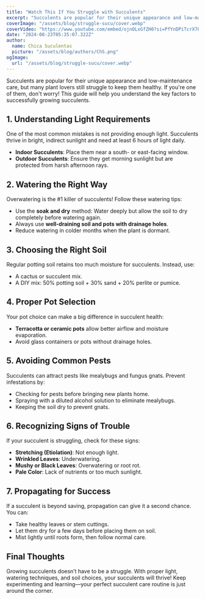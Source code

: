 ```yaml
---
title: "Watch This If You Struggle with Succulents"
excerpt: "Succulents are popular for their unique appearance and low-maintenance care, but many plant lovers still struggle to keep them healthy. If you're one of them, don't worry!"
coverImage: "/assets/blog/struggle-sucu/cover.webp"
coverVideo: "https://www.youtube.com/embed/ojnOLxGfZH0?si=PfYnDPiTcrX78Mu-"
date: "2024-08-23T05:35:07.322Z"
author:
  name: Chica Suculentas
  picture: "/assets/blog/authors/ChS.png"
ogImage:
  url: "/assets/blog/struggle-sucu/cover.webp"
---
```


Succulents are popular for their unique appearance and low-maintenance care, but many plant lovers still struggle to keep them healthy. If you're one of them, don't worry! This guide will help you understand the key factors to successfully growing succulents.

## 1. Understanding Light Requirements

One of the most common mistakes is not providing enough light. Succulents thrive in bright, indirect sunlight and need at least 6 hours of light daily.

- **Indoor Succulents**: Place them near a south- or east-facing window.
- **Outdoor Succulents**: Ensure they get morning sunlight but are protected from harsh afternoon rays.

## 2. Watering the Right Way

Overwatering is the #1 killer of succulents! Follow these watering tips:

- Use the **soak and dry** method: Water deeply but allow the soil to dry completely before watering again.
- Always use **well-draining soil and pots with drainage holes**.
- Reduce watering in colder months when the plant is dormant.

## 3. Choosing the Right Soil

Regular potting soil retains too much moisture for succulents. Instead, use:

- A cactus or succulent mix.
- A DIY mix: 50% potting soil + 30% sand + 20% perlite or pumice.

## 4. Proper Pot Selection

Your pot choice can make a big difference in succulent health:

- **Terracotta or ceramic pots** allow better airflow and moisture evaporation.
- Avoid glass containers or pots without drainage holes.

## 5. Avoiding Common Pests

Succulents can attract pests like mealybugs and fungus gnats. Prevent infestations by:

- Checking for pests before bringing new plants home.
- Spraying with a diluted alcohol solution to eliminate mealybugs.
- Keeping the soil dry to prevent gnats.

## 6. Recognizing Signs of Trouble

If your succulent is struggling, check for these signs:

- **Stretching (Etiolation)**: Not enough light.
- **Wrinkled Leaves**: Underwatering.
- **Mushy or Black Leaves**: Overwatering or root rot.
- **Pale Color**: Lack of nutrients or too much sunlight.

## 7. Propagating for Success

If a succulent is beyond saving, propagation can give it a second chance. You can:

- Take healthy leaves or stem cuttings.
- Let them dry for a few days before placing them on soil.
- Mist lightly until roots form, then follow normal care.

## Final Thoughts

Growing succulents doesn’t have to be a struggle. With proper light, watering techniques, and soil choices, your succulents will thrive! Keep experimenting and learning—your perfect succulent care routine is just around the corner.

